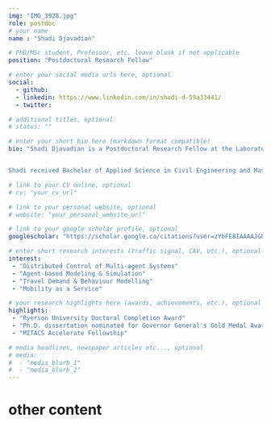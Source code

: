 ```yaml
---
img: "IMG_3928.jpg"
role: postdoc
# your name
name : "Shadi Djavadian"

# PhD/MSc student, Professor, etc. leave blank if not applicable
position: "Postdoctoral Research Fellow" 

# enter your social media urls here, optional
social: 
  - github:
  - linkedin: https://www.linkedin.com/in/shadi-d-59a33441/
  - twitter:

# additional titles, optional
# status: ""

# enter your short bio here (markdown format compatible)
bio: "Shadi Djavadian is a Postdoctoral Research Fellow at the Laboratory of Innovations in Transportation at Ryerson University working under the supervision of Dr. Bilal Farooq. Her research explores the applications of automation & communication in vehicles, their effect on reducing congestion and GHG emissions. Her research also looks at mobility behaviour & response to automation. 


Shadi received Bachelor of Applied Science in Civil Engineering and Master of Transportation Engineering from University of Toronto, Canada. In 2009 she was a visiting student at [UC Berkeley Institute of Transportation Studies](https://its.berkeley.edu/). Before starting her Ph.D. in 2013 at Ryerson University she was a researcher from 2011-2012 at the [Delft University of Technology](https://www.tudelft.nl/en/), the Netherlands." 

# link to your CV online, optional
# cv: "your_cv_url" 

# link to your personal website, optional
# website: "your_personal_website_url" 

# link to your google scholar profile, optional
googlescholar: "https://scholar.google.ca/citations?user=zYbFE8IAAAAJ&hl=en" 

# enter short research interests (traffic signal, CAV, etc.), optional
interest: 
 - "Distributed Control of Multi-agent Systems"
 - "Agent-based Modeling & Simulation" 
 - "Travel Demand & Behaviour Modelling"
 - "Mobility as a Service"

# your research highlights here (awards, achievements, etc.), optional
highlights: 
 - "Ryerson University Doctoral Completion Award"
 - "Ph.D. dissertation nominated for Governor General's Gold Medal Award"
 - "MITACS Accelerate Fellowship" 

# media headlines, newspaper articles etc..., optional
# media: 
#  - "media_blurb_1"
#  - "media_blurb_2" 
---
```

# other content
